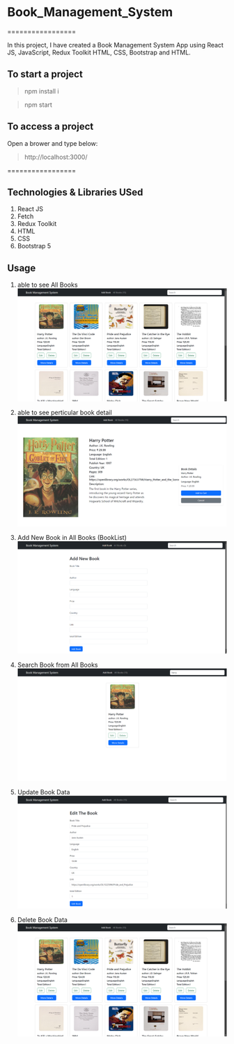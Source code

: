 # Book_Management_System

=================

In this project, I have created a Book Management System App using React JS, JavaScript, Redux Toolkit HTML, CSS, Bootstrap and HTML.

## To start a project

> npm install i

> npm start

## To access a project

Open a brower and type below:

> http://localhost:3000/

=================

## Technologies & Libraries USed

1. React JS
2. Fetch
3. Redux Toolkit
4. HTML
5. CSS
6. Bootstrap 5

## Usage

1. able to see All Books  
   ![](https://github.com/Nikitadhonnar16/Book-Management-System/blob/main/public/images/All_Books.png)

2. able to see perticular book detail  
   ![](https://github.com/Nikitadhonnar16/Book-Management-System/blob/main/public/images/More_Details.png)

3. Add New Book in All Books (BookList)
   ![](https://github.com/Nikitadhonnar16/Book-Management-System/blob/main/public/images/Add_New_Book.png)

4. Search Book from All Books
   ![](https://github.com/Nikitadhonnar16/Book-Management-System/blob/main/public/images/SearchFilter.png)

5. Update Book Data
   ![](https://github.com/Nikitadhonnar16/Book-Management-System/blob/main/public/images/Edit_Book.png)

6. Delete Book Data
   ![](https://github.com/Nikitadhonnar16/Book-Management-System/blob/main/public/images/All_Books.png)

